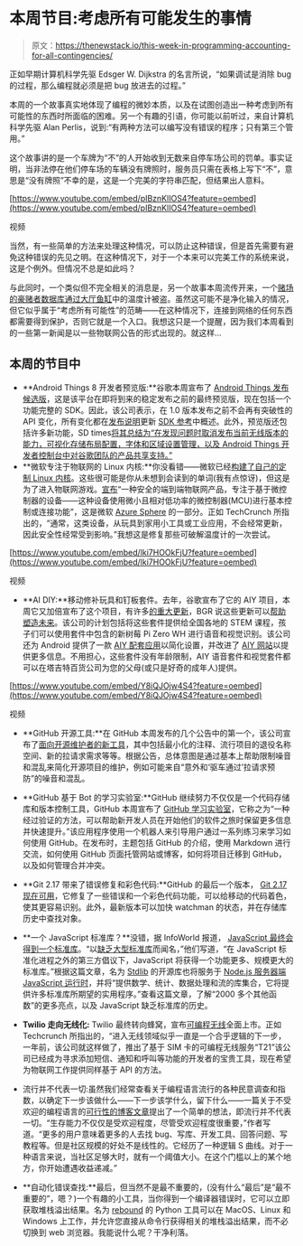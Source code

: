 # 本周节目:考虑所有可能发生的事情

> 原文：<https://thenewstack.io/this-week-in-programming-accounting-for-all-contingencies/>

正如早期计算机科学先驱 Edsger W. Dijkstra 的名言所说，“如果调试是消除 bug 的过程，那么编程就必须是把 bug 放进去的过程。”

本周的一个故事真实地体现了编程的微妙本质，以及在试图创造出一种考虑到所有可能性的东西时所面临的困难。另一个有趣的引语，你可能以前听过，来自计算机科学先驱 Alan Perlis，说到:“有两种方法可以编写没有错误的程序；只有第三个管用。”

这个故事讲的是一个车牌为“不”的人开始收到无数来自停车场公司的罚单。事实证明，当非法停在他们停车场的车辆没有牌照时，服务员只需在表格上写下“不”，意思是“没有牌照”不幸的是，这是一个完美的字符串匹配，但结果出人意料。

[https://www.youtube.com/embed/pIBznKlIOS4?feature=oembed](https://www.youtube.com/embed/pIBznKlIOS4?feature=oembed)

视频

当然，有一些简单的方法来处理这种情况，可以防止这种错误，但是首先需要有避免这种错误的先见之明。在这种情况下，对于一个本来可以完美工作的系统来说，这是个例外。但情况不总是如此吗？

与此同时，一个类似但不完全相关的消息是，另一个故事本周流传开来，一个[赌场的豪赌者数据库通过大厅鱼缸](http://www.businessinsider.com/hackers-stole-a-casinos-database-through-a-thermometer-in-the-lobby-fish-tank-2018-4)中的温度计被盗。虽然这可能不是净化输入的情况，但它似乎属于“考虑所有可能性”的范畴——在这种情况下，连接到网络的任何东西都需要得到保护，否则它就是一个入口。我想这只是一个提醒，因为我们本周看到的一些第一新闻是以一些物联网公告的形式出现的。就这样…

## 本周的节目中

*   **Android Things 8 开发者预览版:**谷歌本周宣布了 [Android Things 发布候选版](http://android-developers.googleblog.com/2018/04/android-things-release-candidate.html)，这是该平台在即将到来的稳定发布之前的最终预览版，现在包括一个功能完整的 SDK。因此，该公司表示，在 1.0 版本发布之前不会再有突破性的 API 变化，所有变化都在[发布说明](https://developer.android.com/things/preview/releases.html)更新 [SDK 参考](https://developer.android.com/things/reference/index.html)中概述。此外，预览版还包括许多新功能，SD times[将其总结为“在发现问题时取消发布当前无线版本的能力，可视化存储布局配置，字体和区域设置管理，以及 Android Things 开发者控制台中对谷歌团队的产品共享支持。”](https://sdtimes.com/iot/android-things-developer-preview-8-launched/)
*   **微软专注于物联网的 Linux 内核:**你没看错——微软已经[构建了自己的定制 Linux 内核](https://techcrunch.com/2018/04/16/microsoft-built-its-own-custom-linux-kernel-for-its-new-iot-service/)。这些很可能是你从未想到会读到的单词(我有点惊讶)，但这是为了进入物联网游戏。[宣布](https://azure.microsoft.com/en-us/blog/introducing-microsoft-azure-sphere-secure-and-power-the-intelligent-edge/)“一种安全的端到端物联网产品，专注于基于微控制器的设备——这种设备使用微小且相对低功率的微控制器(MCU)进行基本控制或连接功能”，这是微软 [Azure Sphere](https://www.microsoft.com/en-us/azure-sphere/) 的一部分。正如 TechCrunch 所指出的，“通常，这类设备，从玩具到家用小工具或工业应用，不会经常更新，因此安全性经常受到影响。”我想这是修复那些可破解温度计的一次尝试。

[https://www.youtube.com/embed/lki7HOOkFjU?feature=oembed](https://www.youtube.com/embed/lki7HOOkFjU?feature=oembed)

视频

*   **AI DIY:**移动修补玩具和钉板套件。去年，谷歌宣布了它的 AIY 项目，本周它又加倍宣布了这个项目，有许多[的重大更新](http://developers.googleblog.com/2018/04/aiy-projects-updated-kits-for-2018.html)，BGR 说这些更新可以[帮助塑造未来](http://bgr.com/2018/04/17/google-diy-ai-kits-vision-kit-voice-kit-aiy/)。该公司的计划包括将这些套件提供给全国各地的 STEM 课程，孩子们可以使用套件中包含的新树莓 Pi Zero WH 进行语音和视觉识别。该公司还为 Android 提供了一款 [AIY 配套应用](https://play.google.com/store/apps/details?id=com.google.android.apps.aiy)以简化设置，并改进了 [AIY 网站](https://aiyprojects.withgoogle.com/)以提供更多信息。不用担心，这些套件没有年龄限制，AIY 语音套件和视觉套件都可以在塔吉特百货公司为您的父母(或只是好奇的成年人)提供。

[https://www.youtube.com/embed/Y8iQJOjw4S4?feature=oembed](https://www.youtube.com/embed/Y8iQJOjw4S4?feature=oembed)

视频

*   **GitHub 开源工具:**在 GitHub 本周发布的几个公告中的第一个，该公司宣布了[面向开源维护者的新工具](https://blog.github.com/2018-04-18-new-tools-for-open-source-maintainers/)，其中包括最小化的注释、流行项目的退役名称空间、新的拉请求需求等等。根据公告，总体意图是通过基本上帮助限制噪音和混乱来简化开源项目的维护，例如可能来自“意外和‘驱车通过’拉请求预防”的噪音和混乱。
*   **GitHub 基于 Bot 的学习实验室:**GitHub 继续努力不仅仅是一个代码存储库和版本控制工具，GitHub 本周宣布了 [GitHub 学习实验室](https://blog.github.com/2018-04-19-introducing-github-learning-lab/)，它称之为“一种经过验证的方法，可以帮助新开发人员在开始他们的软件之旅时保留更多信息并快速提升。”该应用程序使用一个机器人来引导用户通过一系列练习来学习如何使用 GitHub。在发布时，主题包括 GitHub 的介绍，使用 Markdown 进行交流，如何使用 GitHub 页面托管网站或博客，如何将项目迁移到 GitHub，以及如何管理合并冲突。
*   **Git 2.17 带来了错误修复和彩色代码:**GitHub 的最后一个版本， [Git 2.17 现在可用](https://blog.github.com/2018-04-05-git-217-released/)，它修复了一些错误和一个彩色代码功能，可以给移动的代码着色，使其更容易识别。此外，最新版本可以加快 watchman 的状态，并在存储库历史中查找对象。

*   **一个 JavaScript 标准库？**没错，据 InfoWorld 报道， [JavaScript 最终会得到一个标准库](https://www.infoworld.com/article/3268667/javascript/stdllb-roadmap-javascript-will-finally-get-a-standard-library.html)。“以[缺乏大型标准库](https://www.infoworld.com/article/3048833/open-source-tools/brendan-eich-javascript-standard-library-will-stay-small.html)而闻名，”他们写道，“在 JavaScript 标准化进程之外的第三方倡议下，JavaScript 将获得一个功能更多、规模更大的标准库。”根据这篇文章，名为 [Stdlib](https://github.com/stdlib-js/stdlib) 的开源库也将服务于 [Node.js 服务器端 JavaScript 运行时](https://www.infoworld.com/article/3257673/node-js/nodejs-roadmap-whats-next-for-the-javascript-runtime.html)，并将“提供数学、统计、数据处理和流的库集合，它将提供许多标准库所期望的实用程序。”查看这篇文章，了解“2000 多个其他函数”的更多亮点，以及 JavaScript 缺乏标准库的历史。
*   **Twilio 走向无线化:** Twilio 最终转向蜂窝，宣布[可编程无线](https://www.twilio.com/blog/2018/04/twilio-programmable-wireless-ga.html)全面上市。正如 Techcrunch 所指出的，“进入无线领域似乎一直是一个合乎逻辑的下一步，一年前，该公司就这样做了，推出了基于 SIM 卡的可编程无线服务“T21”该公司已经成为寻求添加短信、通知和呼叫等功能的开发者的宝贵工具，现在希望为物联网工作提供同样基于 API 的方法。
*   流行并不代表一切:虽然我们经常查看关于编程语言流行的各种民意调查和指数，以确定下一步该做什么——下一步该学什么，留下什么——一篇关于不受欢迎的编程语言的[可行性的博客文章](https://www.johndcook.com/blog/2018/04/17/unpopular-languages/)提出了一个简单的想法，即流行并不代表一切。“生存能力不仅仅是受欢迎程度，尽管受欢迎程度很重要，”作者写道。“更多的用户意味着更多的人去找 bug、写库、开发工具、回答问题、写教程等。但是社区规模的好处不是线性的。它经历了一种逻辑 S 曲线。对于一种语言来说，当社区足够大时，就有一个阈值大小。在这个门槛以上的某个地方，你开始遭遇收益递减。”
*   **自动化错误查找:**最后，但当然不是最不重要的，(没有什么“最后”是“最不重要的”，嗯？)一个有趣的小工具，当你得到一个编译器错误时，它可以立即获取堆栈溢出结果。名为 [rebound](https://github.com/shobrook/rebound) 的 Python 工具可以在 MacOS、Linux 和 Windows 上工作，并允许您直接从命令行获得相关的堆栈溢出结果，而不必切换到 web 浏览器。我能说什么呢？干净利落。

<svg xmlns:xlink="http://www.w3.org/1999/xlink" viewBox="0 0 68 31" version="1.1"><title>Group</title> <desc>Created with Sketch.</desc></svg>
